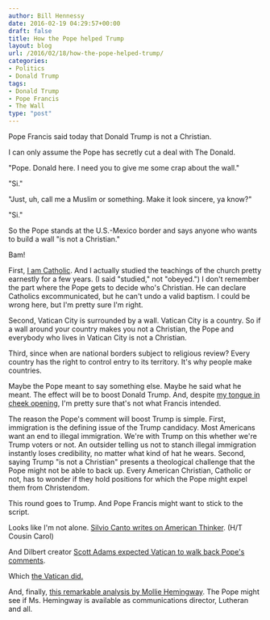 ```yaml
---
author: Bill Hennessy
date: 2016-02-19 04:29:57+00:00
draft: false
title: How the Pope helped Trump
layout: blog
url: /2016/02/18/how-the-pope-helped-trump/
categories:
- Politics
- Donald Trump
tags:
- Donald Trump
- Pope Francis
- The Wall
type: "post"
---
```


Pope Francis said today that Donald Trump is not a Christian.

I can only assume the Pope has secretly cut a deal with The Donald.

"Pope. Donald here. I need you to give me some crap about the wall."

"Si."

"Just, uh, call me a Muslim or something. Make it look sincere, ya know?"

"Si."

So the Pope stands at the U.S.-Mexico border and says anyone who wants to build a wall "is not a Christian."

Bam!

First, [I am Catholic](https://hennessysview.com/2016/02/09/evangelical-papists/). And I actually studied the teachings of the church pretty earnestly for a few years. (I said "studied," not "obeyed.") I don't remember the part where the Pope gets to decide who's Christian. He can declare Catholics excommunicated, but he can't undo a valid baptism. I could be wrong here, but I'm pretty sure I'm right.

Second, Vatican City is surrounded by a wall. Vatican City is a country. So if a wall around your country makes you not a Christian, the Pope and everybody who lives in Vatican City is not a Christian.

Third, since when are national borders subject to religious review? Every country has the right to control entry to its territory. It's why people make countries.

Maybe the Pope meant to say something else. Maybe he said what he meant. The effect will be to boost Donald Trump. And, despite [my tongue in cheek opening](https://hennessysview.com/2016/02/17/surface-thinking-deep-thinking/), I'm pretty sure that's not what Francis intended.

The reason the Pope's comment will boost Trump is simple. First, immigration is the defining issue of the Trump candidacy. Most Americans want an end to illegal immigration. We're with Trump on this whether we're Trump voters or not. An outsider telling us not to stanch illegal immigration instantly loses credibility, no matter what kind of hat he wears. Second, saying Trump "is not a Christian" presents a theological challenge that the Pope might not be able to back up. Every American Christian, Catholic or not, has to wonder if they hold positions for which the Pope might expel them from Christendom.

This round goes to Trump. And Pope Francis might want to stick to the script.

Looks like I'm not alone. [Silvio Canto writes on American Thinker](https://www.americanthinker.com/blog/2016/02/el_papa_embraces_raul_castro_but_calls_donald_trump_antichristian.html). (H/T Cousin Carol)

And Dilbert creator [Scott Adams expected Vatican to walk back Pope's comments](https://blog.dilbert.com/post/139580016696/the-pope-versus-donald-trump).

Which [the Vatican did.](https://thehill.com/blogs/ballot-box/270001-pope-spokesman-clarifies-trump-comment)

And, finally, [this remarkable analysis by Mollie Hemingway](https://thefederalist.com/2016/02/18/5-problems-with-pope-francis-comments-on-donald-trumps-faith/). The Pope might see if Ms. Hemingway is available as communications director, Lutheran and all.
